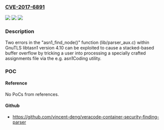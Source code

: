 ### [CVE-2017-6891](https://cve.mitre.org/cgi-bin/cvename.cgi?name=CVE-2017-6891)
![](https://img.shields.io/static/v1?label=Product&message=GnuTLS%20libtasn1&color=blue)
![](https://img.shields.io/static/v1?label=Version&message=n%2Fa&color=blue)
![](https://img.shields.io/static/v1?label=Vulnerability&message=Stack-based%20buffer%20overflow%20leading%20to%20system%20compromise&color=brighgreen)

### Description

Two errors in the "asn1_find_node()" function (lib/parser_aux.c) within GnuTLS libtasn1 version 4.10 can be exploited to cause a stacked-based buffer overflow by tricking a user into processing a specially crafted assignments file via the e.g. asn1Coding utility.

### POC

#### Reference
No PoCs from references.

#### Github
- https://github.com/vincent-deng/veracode-container-security-finding-parser

